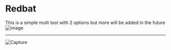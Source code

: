 # Redbat
This is a simple multi tool with 2 options but more will be added in the future
![image](https://github.com/user-attachments/assets/63a6381e-2359-44d9-a251-6021f1f62728)

-----------------------------------------------------------------------------------------------

![Capture](https://github.com/user-attachments/assets/d2479be4-2acc-486c-8595-14eaea937973)
